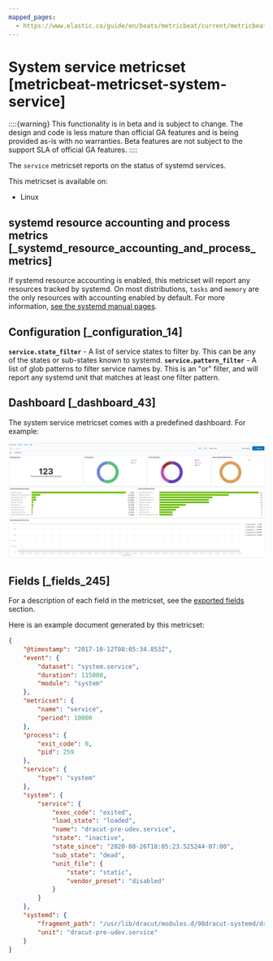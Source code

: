 ```yaml
---
mapped_pages:
  - https://www.elastic.co/guide/en/beats/metricbeat/current/metricbeat-metricset-system-service.html
---
```


# System service metricset [metricbeat-metricset-system-service]

::::{warning}
This functionality is in beta and is subject to change. The design and code is less mature than official GA features and is being provided as-is with no warranties. Beta features are not subject to the support SLA of official GA features.
::::


The `service` metricset reports on the status of systemd services.

This metricset is available on:

* Linux


## systemd resource accounting and process metrics [_systemd_resource_accounting_and_process_metrics]

If systemd resource accounting is enabled, this metricset will report any resources tracked by systemd. On most distributions, `tasks` and `memory` are the only resources with accounting enabled by default. For more information, [see the systemd manual pages](https://www.freedesktop.org/software/systemd/man/systemd.resource-control.html).


## Configuration [_configuration_14]

**`service.state_filter`** - A list of service states to filter by. This can be any of the states or sub-states known to systemd. **`service.pattern_filter`** - A list of glob patterns to filter service names by. This is an "or" filter, and will report any systemd unit that matches at least one filter pattern.


## Dashboard [_dashboard_43]

The system service metricset comes with a predefined dashboard. For example:

![metricbeat services host](images/metricbeat-services-host.png)

## Fields [_fields_245]

For a description of each field in the metricset, see the [exported fields](/reference/metricbeat/exported-fields-system.md) section.

Here is an example document generated by this metricset:

```json
{
    "@timestamp": "2017-10-12T08:05:34.853Z",
    "event": {
        "dataset": "system.service",
        "duration": 115000,
        "module": "system"
    },
    "metricset": {
        "name": "service",
        "period": 10000
    },
    "process": {
        "exit_code": 0,
        "pid": 259
    },
    "service": {
        "type": "system"
    },
    "system": {
        "service": {
            "exec_code": "exited",
            "load_state": "loaded",
            "name": "dracut-pre-udev.service",
            "state": "inactive",
            "state_since": "2020-08-26T18:05:23.525244-07:00",
            "sub_state": "dead",
            "unit_file": {
                "state": "static",
                "vendor_preset": "disabled"
            }
        }
    },
    "systemd": {
        "fragment_path": "/usr/lib/dracut/modules.d/98dracut-systemd/dracut-pre-udev.service",
        "unit": "dracut-pre-udev.service"
    }
}
```


